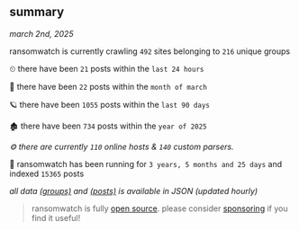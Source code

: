 
## summary
_march 2nd, 2025_

ransomwatch is currently crawling `492` sites belonging to `216` unique groups

⏲ there have been `21` posts within the `last 24 hours`

🦈 there have been `22` posts within the `month of march`

🪐 there have been `1055` posts within the `last 90 days`

🏚 there have been `734` posts within the `year of 2025`

_⚙️ there are currently `110` online hosts & `140` custom parsers._

🦕 ransomwatch has been running for `3 years, 5 months and 25 days` and indexed `15365` posts

_all data  [(groups)](http://ransomwhat.telemetry.ltd/groups) and [(posts)](http://ransomwhat.telemetry.ltd/posts) is available in JSON (updated hourly)_

> ransomwatch is fully [open source](https://github.com/joshhighet/ransomwatch#ransomwatch--). please consider [sponsoring](https://github.com/sponsors/joshhighet) if you find it useful!
